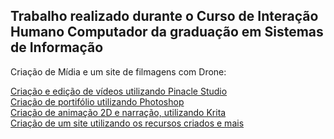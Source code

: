 ## Trabalho realizado durante o Curso de Interação Humano Computador da graduação em Sistemas de Informação

Criação de Mídia e um site de filmagens com Drone:

[Criação e edição de vídeos utilizando Pinacle Studio](https://github.com/leonardomartins92/IHC/blob/main/videos/Drone.mp4)<br>
[Criação de portifólio utilizando Photoshop](https://github.com/leonardomartins92/IHC/blob/main/images/portifolio.png)<br>
[Criação de animação 2D e narração, utilizando Krita](https://github.com/leonardomartins92/IHC/blob/main/videos/2D.mp4)<br>
[Criação de um site utilizando os recursos criados e mais](https://github.com/leonardomartins92/IHC/blob/main/index.html)